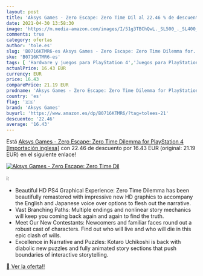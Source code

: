 ```yaml
---
layout: post
title: 'Aksys Games - Zero Escape: Zero Time Dil al 22.46 % de descuento'
date: 2021-04-30 13:58:30
image: 'https://m.media-amazon.com/images/I/51g3TBChQwL._SL500_._SL400_.jpg'
comments: true
category: ofertas
author: 'tole.es'
slug: 'B0716KTMR6-es Aksys Games - Zero Escape: Zero Time Dilemma for...'
sku: 'B0716KTMR6-es'
tags: [ 'Hardware y juegos para PlayStation 4','Juegos para PlayStation 4','Videojuegos','aksys games','playstation', ]
actualPrice: 16.43 EUR
currency: EUR
price: 16.43
comparePrice: 21.19 EUR
prodname: 'Aksys Games - Zero Escape: Zero Time Dilemma for PlayStation 4 [Importación inglesa]'
country: 'es'
flag: '🇪🇸'
brand: 'Aksys Games'
buyurl: 'https://www.amazon.es/dp/B0716KTMR6/?tag=tolees-21'
descuento: '22.46'
average: '16.43'
---
```


Está [Aksys Games - Zero Escape: Zero Time Dilemma for PlayStation 4 [Importación inglesa]](https://www.amazon.es/dp/B0716KTMR6/?tag=tolees-21) con 22.46 de descuento por 16.43 EUR (original: 21.19 EUR) en el siguiente enlace!

[![Aksys Games - Zero Escape: Zero Time Dil](https://m.media-amazon.com/images/I/51g3TBChQwL._SL500_._SL400_.jpg)](https://www.amazon.es/dp/B0716KTMR6/?tag=tolees-21)

ℹ️:

- Beautiful HD PS4 Graphical Experience: Zero Time Dilemma has been beautifully remastered with impressive new HD graphics to accompany the English and Japanese voice over options to flesh out the narrative.
- Vast Branching Paths: Multiple endings and nonlinear story mechanics will keep you coming back again and again to find the truth.
- Meet Our New Contestants: Newcomers and familiar faces round out a robust cast of characters. Find out who will live and who will die in this epic clash of wills.
- Excellence in Narrative and Puzzles: Kotaro Uchikoshi is back with diabolic new puzzles and fully animated story sections that push boundaries of interactive storytelling.

[🛒 Ver la oferta!!](https://www.amazon.es/dp/B0716KTMR6/?tag=tolees-21)
